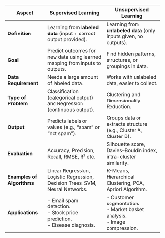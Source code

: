 | **Aspect**                 | **Supervised Learning**                                                          | **Unsupervised Learning**                                                         |
| -------------------------- | -------------------------------------------------------------------------------- | --------------------------------------------------------------------------------- |
| **Definition**             | Learning from **labeled data** (input + correct output provided).                | Learning from **unlabeled data** (only inputs given, no outputs).                 |
| **Goal**                   | Predict outcomes for new data using learned mapping from inputs to outputs.      | Find hidden patterns, structures, or groupings in data.                           |
| **Data Requirement**       | Needs a large amount of labeled data.                                            | Works with unlabeled data, easier to collect.                                     |
| **Type of Problem**        | Classification (categorical output) and Regression (continuous output).          | Clustering and Dimensionality Reduction.                                          |
| **Output**                 | Predicts labels or values (e.g., “spam” or “not spam”).                          | Groups data or extracts structure (e.g., Cluster A, Cluster B).                   |
| **Evaluation**             | Accuracy, Precision, Recall, RMSE, R² etc.                                       | Silhouette score, Davies–Bouldin index, intra-cluster similarity.                 |
| **Examples of Algorithms** | Linear Regression, Logistic Regression, Decision Trees, SVM, Neural Networks.    | K-Means, Hierarchical Clustering, PCA, Apriori Algorithm.                         |
| **Applications**           | - Email spam detection. <br> - Stock price prediction. <br> - Disease diagnosis. | - Customer segmentation. <br> - Market basket analysis. <br> - Image compression. |
